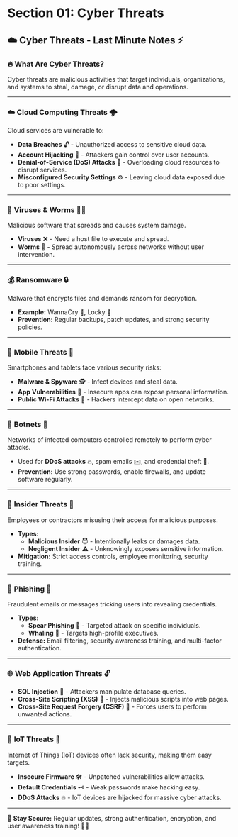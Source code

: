 # Section 01: Cyber Threats

## ☁️ Cyber Threats - Last Minute Notes ⚡

### 🔥 What Are Cyber Threats?

Cyber threats are malicious activities that target individuals, organizations, and systems to steal, damage, or disrupt data and operations.

***

### ☁️ **Cloud Computing Threats** 🌩️

Cloud services are vulnerable to:

* **Data Breaches** 🔓 - Unauthorized access to sensitive cloud data.
* **Account Hijacking** 🔑 - Attackers gain control over user accounts.
* **Denial-of-Service (DoS) Attacks** 🚫 - Overloading cloud resources to disrupt services.
* **Misconfigured Security Settings** ⚙️ - Leaving cloud data exposed due to poor settings.

***

### 🦠 **Viruses & Worms** 🕵️‍♂️

Malicious software that spreads and causes system damage.

* **Viruses** ❌ - Need a host file to execute and spread.
* **Worms** 🏃 - Spread autonomously across networks without user intervention.

***

### 💰 **Ransomware** 🔒

Malware that encrypts files and demands ransom for decryption.

* **Example:** WannaCry 🦠, Locky 🔐
* **Prevention:** Regular backups, patch updates, and strong security policies.

***

### 📱 **Mobile Threats** 📡

Smartphones and tablets face various security risks:

* **Malware & Spyware** 🕵️ - Infect devices and steal data.
* **App Vulnerabilities** 📲 - Insecure apps can expose personal information.
* **Public Wi-Fi Attacks** 📡 - Hackers intercept data on open networks.

***

### 🤖 **Botnets** 🛜

Networks of infected computers controlled remotely to perform cyber attacks.

* Used for **DDoS attacks** 🔥, spam emails ✉️, and credential theft 🔑.
* **Prevention:** Use strong passwords, enable firewalls, and update software regularly.

***

### 🏢 **Insider Threats** 👥

Employees or contractors misusing their access for malicious purposes.

* **Types:**
  * **Malicious Insider** 😈 - Intentionally leaks or damages data.
  * **Negligent Insider** ⚠️ - Unknowingly exposes sensitive information.
* **Mitigation:** Strict access controls, employee monitoring, security training.

***

### 🎣 **Phishing** 📧

Fraudulent emails or messages tricking users into revealing credentials.

* **Types:**
  * **Spear Phishing** 🎯 - Targeted attack on specific individuals.
  * **Whaling** 🐋 - Targets high-profile executives.
* **Defense:** Email filtering, security awareness training, and multi-factor authentication.

***

### 🌐 **Web Application Threats** 🔓

* **SQL Injection** 💉 - Attackers manipulate database queries.
* **Cross-Site Scripting (XSS)** 🚀 - Injects malicious scripts into web pages.
* **Cross-Site Request Forgery (CSRF)** 🔄 - Forces users to perform unwanted actions.

***

### 🔌 **IoT Threats** 📶

Internet of Things (IoT) devices often lack security, making them easy targets.

* **Insecure Firmware** 🛠️ - Unpatched vulnerabilities allow attacks.
* **Default Credentials** 🗝️ - Weak passwords make hacking easy.
* **DDoS Attacks** 🔥 - IoT devices are hijacked for massive cyber attacks.

***

🎯 **Stay Secure:** Regular updates, strong authentication, encryption, and user awareness training! 🔐🚀
